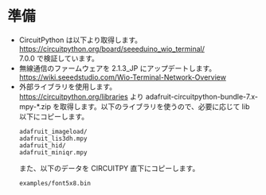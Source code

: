 # 準備

- CircuitPython は以下より取得します。<br/>
  https://circuitpython.org/board/seeeduino_wio_terminal/ <br/>
  7.0.0 で検証しています。
- 無線通信のファームウェアを 2.1.3_JP にアップデートします。<br/>
  https://wiki.seeedstudio.com/Wio-Terminal-Network-Overview <br/>
- 外部ライブラリを使用します。<br/>
  https://circuitpython.org/libraries
  より
  adafruit-circuitpython-bundle-7.x-mpy-*.zip
  を取得します。以下のライブラリを使うので、必要に応じて lib 以下にコピーします。
  ```
  adafruit_imageload/
  adafruit_lis3dh.mpy
  adafruit_hid/
  adafruit_miniqr.mpy
  ```
  また、以下のデータを CIRCUITPY 直下にコピーします。
  ```
  examples/font5x8.bin
  ```
